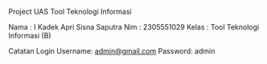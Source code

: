 Project UAS Tool Teknologi Informasi

Nama    : I Kadek Apri Sisna Saputra
Nim     : 2305551029
Kelas   : Tool Teknologi Informasi (B)

Catatan Login
Username: admin@gmail.com
Password: admin
